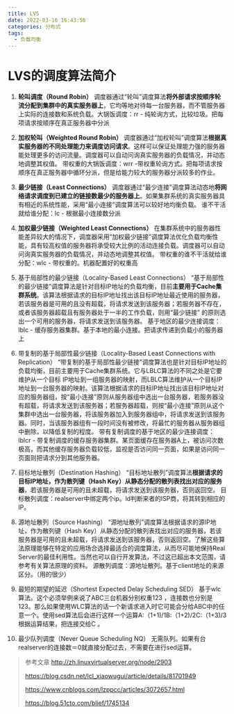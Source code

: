 ```yaml
---
title: LVS
date: 2022-03-16 16:43:56
categories: 分布式
tags:
  - 负载均衡
---
```


# LVS的调度算法简介

1. **轮叫调度（Round Robin）**
   调度器通过“轮叫”调度算法**将外部请求按顺序轮流分配到集群中的真实服务器上**，它均等地对待每一台服务器，而不管服务器上实际的连接数和系统负载。大锅饭调度：rr - 纯轮询方式，比较垃圾。把每项请求按顺序在真正服务器中分派

2. **加权轮叫（Weighted Round Robin）**
   调度器通过“加权轮叫”调度算法**根据真实服务器的不同处理能力来调度访问请求**。这样可以保证处理能力强的服务器能处理更多的访问流量。调度器可以自动问询真实服务器的负载情况，并动态地调整其权值。
   带权重的大锅饭调度：wrr -带权重轮询方式。把每项请求按顺序在真正服务器中循环分派，但是给能力较大的服务器分派较多的作业。

3. **最少链接（Least Connections）**
   调度器通过“最少连接”调度算法动态地**将网络请求调度到已建立的链接数最少的服务器上**。如果集群系统的真实服务器具有相近的系统性能，采用“最小连接”调度算法可以较好地均衡负载。
   谁不干活就给谁分配：lc - 根据最小连接数分派

4. **加权最少链接（Weighted Least Connections）**
   在集群系统中的服务器性能差异较大的情况下，调度器采用“加权最少链接”调度算法优化负载均衡性能，具有较高权值的服务器将承受较大比例的活动连接负载。调度器可以自动问询真实服务器的负载情况，并动态地调整其权值。
   带权重的谁不干活就给谁分配：wlc - 带权重的。机器配置好的权重高

5. 基于局部性的最少链接（Locality-Based Least Connections）
   “基于局部性的最少链接”调度算法是针对目标IP地址的负载均衡，目前**主要用于Cache集群系统**。该算法根据请求的目标IP地址找出该目标IP地址最近使用的服务器，若该服务器是可用的且没有超载，将请求发送到该服务器；若服务器不存在，或者该服务器超载且有服务器处于一半的工作负载，则用“最少链接” 的原则选出一个可用的服务器，将请求发送到该服务器。
   基于地区的最少连接调度：lblc - 缓存服务器集群。基于本地的最小连接。把请求传递到负载小的服务器上

6. 带复制的基于局部性最少链接（Locality-Based Least Connections with Replication）
   “带复制的基于局部性最少链接”调度算法也是针对目标IP地址的负载均衡，目前主要用于Cache集群系统。它与LBLC算法的不同之处是它要维护从一个目标 IP地址到一组服务器的映射，而LBLC算法维护从一个目标IP地址到一台服务器的映射。该算法根据请求的目标IP地址找出该目标IP地址对应的服务器组，按“最小连接”原则从服务器组中选出一台服务器，若服务器没有超载，将请求发送到该服务器；若服务器超载，则按“最小连接”原则从这个集群中选出一台服务器，将该服务器加入到服务器组中，将请求发送到该服务器。同时，当该服务器组有一段时间没有被修改，将最忙的服务器从服务器组中删除，以降低复制的程度。
   带有复制调度的基于地区的最少连接调度：lblcr - 带复制调度的缓存服务器集群。某页面缓存在服务器A上，被访问次数极高，而其他缓存服务器负载较低，监视是否访问同一页面，如果是访问同一页面则把请求分到其他服务器。

7. 目标地址散列（Destination Hashing）
   “目标地址散列”调度算法**根据请求的目标IP地址，作为散列键（Hash Key）从静态分配的散列表找出对应的服务器**，若该服务器是可用的且未超载，将请求发送到该服务器，否则返回空。
   目标散列调度：realserver中绑定两个ip。ld判断来者的ISP商，将其转到相应的IP。

8. 源地址散列（Source Hashing）
   “源地址散列”调度算法根据请求的源IP地址，作为散列键（Hash Key）从静态分配的散列表找出对应的服务器，若该服务器是可用的且未超载，将请求发送到该服务器，否则返回空。了解这些算法原理能够在特定的应用场合选择最适合的调度算法，从而尽可能地保持Real Server的最佳利用性。当然也可以自行开发算法，不过这已超出本文范围，请参考有关算法原理的资料。
   源散列调度：源地址散列。基于client地址的来源区分。（用的很少）

9. 最短的期望的延迟（Shortest Expected Delay Scheduling SED）
   基于wlc算法。这个必须举例来说了ABC三台机器分别权重123 ，连接数也分别是123。那么如果使用WLC算法的话一个新请求进入时它可能会分给ABC中的任意一个。使用sed算法后会进行这样一个运算A:（1+1)/1B:（1+2)/2C:（1+3)/3根据运算结果，把连接交给C 。

10. 最少队列调度（Never Queue Scheduling NQ）
    无需队列。如果有台realserver的连接数＝0就直接分配过去，不需要在进行sed运算。



> 参考文章
> http://zh.linuxvirtualserver.org/node/2903
>
> https://blog.csdn.net/lcl_xiaowugui/article/details/81701949
>
> https://www.cnblogs.com/lzppcc/articles/3072657.html
>
> https://blog.51cto.com/blief/1745134
